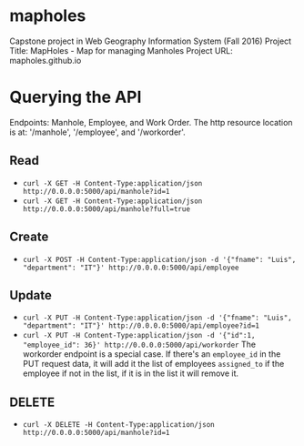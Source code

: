 # mapholes
Capstone project in Web Geography Information System (Fall 2016)
Project Title: MapHoles - Map for managing Manholes
Project URL: mapholes.github.io

# Querying the API

Endpoints: Manhole, Employee, and Work Order. The http resource location is at: '/manhole',
'/employee',  and '/workorder'.


## Read
- `curl -X GET -H Content-Type:application/json http://0.0.0.0:5000/api/manhole?id=1`
- `curl -X GET -H Content-Type:application/json http://0.0.0.0:5000/api/manhole?full=true`

## Create
- `curl -X POST -H Content-Type:application/json -d '{"fname": "Luis", "department": "IT"}' http://0.0.0.0:5000/api/employee`

## Update
- `curl -X PUT -H Content-Type:application/json -d '{"fname": "Luis", "department": "IT"}' http://0.0.0.0:5000/api/employee?id=1`
- `curl -X PUT -H Content-Type:application/json -d '{"id":1, "employee_id": 36}' http://0.0.0.0:5000/api/workorder`
The workorder endpoint is a special case. If there's an `employee_id` in the PUT request data, it will add it the list
of employees `assigned_to` if the employee if not in the list, if it is in the list it will remove it.

## DELETE
- `curl -X DELETE -H Content-Type:application/json http://0.0.0.0:5000/api/manhole?id=1`
